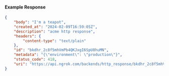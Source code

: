 <!-- Code generated for API Clients. DO NOT EDIT. -->

#### Example Response

```json
{
	"body": "I'm a teapot",
	"created_at": "2024-02-09T16:59:05Z",
	"description": "acme http response",
	"headers": {
		"content-type": "text/plain"
	},
	"id": "bkdhr_2c8f5mhVmPb4QKJxgI6SpU8huMN",
	"metadata": "{\"environment\": \"production\"}",
	"status_code": 418,
	"uri": "https://api.ngrok.com/backends/http_response/bkdhr_2c8f5mhVmPb4QKJxgI6SpU8huMN"
}
```
